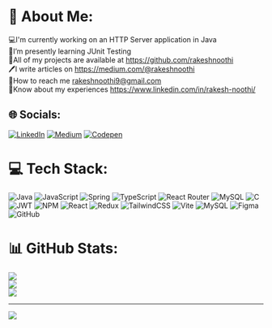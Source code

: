 # 💫 About Me:
💻I'm currently working on an HTTP Server application in Java<br>📖I’m presently learning JUnit Testing<br>🚀All of my projects are available at https://github.com/rakeshnoothi<br>🖊️I write articles on https://medium.com/@rakeshnoothi<br>📨How to reach me rakeshnoothi9@gmail.com<br>🤵Know about my experiences https://www.linkedin.com/in/rakesh-noothi/


## 🌐 Socials:
[![LinkedIn](https://img.shields.io/badge/LinkedIn-%230077B5.svg?logo=linkedin&logoColor=white)](https://linkedin.com/in/https://www.linkedin.com/in/rakesh-noothi/) [![Medium](https://img.shields.io/badge/Medium-12100E?logo=medium&logoColor=white)](https://medium.com/@https://medium.com/@rakeshnoothi) [![Codepen](https://img.shields.io/badge/Codepen-000000?style=for-the-badge&logo=codepen&logoColor=white)](https://codepen.io/https://codepen.io/rakeshnoothi) 

# 💻 Tech Stack:
![Java](https://img.shields.io/badge/java-%23ED8B00.svg?style=for-the-badge&logo=openjdk&logoColor=white) ![JavaScript](https://img.shields.io/badge/javascript-%23323330.svg?style=for-the-badge&logo=javascript&logoColor=%23F7DF1E) ![Spring](https://img.shields.io/badge/spring-%236DB33F.svg?style=for-the-badge&logo=spring&logoColor=white) ![TypeScript](https://img.shields.io/badge/typescript-%23007ACC.svg?style=for-the-badge&logo=typescript&logoColor=white) ![React Router](https://img.shields.io/badge/React_Router-CA4245?style=for-the-badge&logo=react-router&logoColor=white) ![MySQL](https://img.shields.io/badge/mysql-4479A1.svg?style=for-the-badge&logo=mysql&logoColor=white) ![C](https://img.shields.io/badge/c-%2300599C.svg?style=for-the-badge&logo=c&logoColor=white) ![JWT](https://img.shields.io/badge/JWT-black?style=for-the-badge&logo=JSON%20web%20tokens) ![NPM](https://img.shields.io/badge/NPM-%23CB3837.svg?style=for-the-badge&logo=npm&logoColor=white) ![React](https://img.shields.io/badge/react-%2320232a.svg?style=for-the-badge&logo=react&logoColor=%2361DAFB) ![Redux](https://img.shields.io/badge/redux-%23593d88.svg?style=for-the-badge&logo=redux&logoColor=white) ![TailwindCSS](https://img.shields.io/badge/tailwindcss-%2338B2AC.svg?style=for-the-badge&logo=tailwind-css&logoColor=white) ![Vite](https://img.shields.io/badge/vite-%23646CFF.svg?style=for-the-badge&logo=vite&logoColor=white) ![MySQL](https://img.shields.io/badge/mysql-4479A1.svg?style=for-the-badge&logo=mysql&logoColor=white) ![Figma](https://img.shields.io/badge/figma-%23F24E1E.svg?style=for-the-badge&logo=figma&logoColor=white) ![GitHub](https://img.shields.io/badge/github-%23121011.svg?style=for-the-badge&logo=github&logoColor=white)
# 📊 GitHub Stats:
![](https://github-readme-stats.vercel.app/api?username=rakeshnoothi&theme=dark&hide_border=true&include_all_commits=true&count_private=false)<br/>
![](https://github-readme-streak-stats.herokuapp.com/?user=rakeshnoothi&theme=dark&hide_border=true)<br/>
![](https://github-readme-stats.vercel.app/api/top-langs/?username=rakeshnoothi&theme=dark&hide_border=true&include_all_commits=true&count_private=false&layout=compact)

---
[![](https://visitcount.itsvg.in/api?id=rakeshnoothi&icon=1&color=1)](https://visitcount.itsvg.in)

<!-- Proudly created with GPRM ( https://gprm.itsvg.in ) -->
